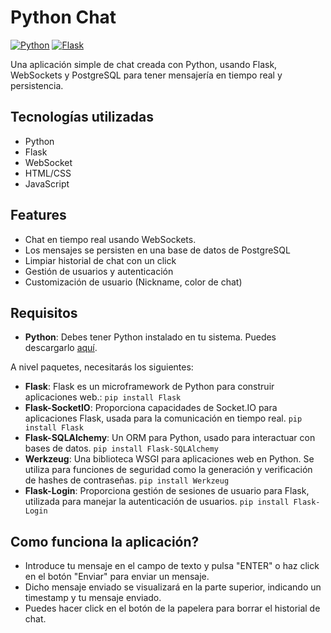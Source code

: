# Python Chat

[![Python](https://img.shields.io/badge/Python-3.x-blue.svg)](https://www.python.org/)
[![Flask](https://img.shields.io/badge/Flask-3.0.0-green.svg)](https://flask.palletsprojects.com/en/3.0.x/)

Una aplicación simple de chat creada con Python, usando Flask, WebSockets y PostgreSQL para tener mensajería en tiempo real y persistencia.

## Tecnologías utilizadas

- Python
- Flask
- WebSocket
- HTML/CSS
- JavaScript

## Features

- Chat en tiempo real usando WebSockets.
- Los mensajes se persisten en una base de datos de PostgreSQL
- Limpiar historial de chat con un click
- Gestión de usuarios y autenticación
- Customización de usuario (Nickname, color de chat)

## Requisitos

- **Python**: Debes tener Python instalado en tu sistema. Puedes descargarlo [aquí](https://www.python.org/downloads/).

A nivel paquetes, necesitarás los siguientes:
- **Flask**: Flask es un microframework de Python para construir aplicaciones web.: 
```pip install Flask```
- **Flask-SocketIO**: Proporciona capacidades de Socket.IO para aplicaciones Flask, usada para la comunicación en tiempo real.
```pip install Flask```
- **Flask-SQLAlchemy**: Un ORM para Python, usado para interactuar con bases de datos.
```pip install Flask-SQLAlchemy```
- **Werkzeug**: Una biblioteca WSGI para aplicaciones web en Python. Se utiliza para funciones de seguridad como la generación y verificación de hashes de contraseñas.
```pip install Werkzeug```
- **Flask-Login**: Proporciona gestión de sesiones de usuario para Flask, utilizada para manejar la autenticación de usuarios.
```pip install Flask-Login```

## Como funciona la aplicación?

- Introduce tu mensaje en el campo de texto y pulsa "ENTER" o haz click en el botón "Enviar" para enviar un mensaje.
- Dicho mensaje enviado se visualizará en la parte superior, indicando un timestamp y tu mensaje enviado.
- Puedes hacer click en el botón de la papelera para borrar el historial de chat.


